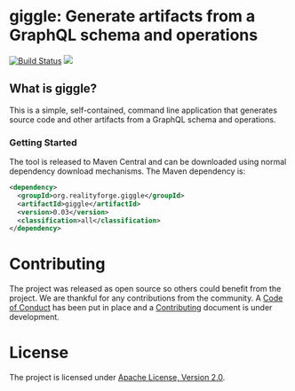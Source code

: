 # giggle: Generate artifacts from a GraphQL schema and operations

[![Build Status](https://secure.travis-ci.org/realityforge/giggle.svg?branch=master)](http://travis-ci.org/realityforge/giggle)
[<img src="https://img.shields.io/maven-central/v/org.realityforge.giggle/giggle.svg?label=latest%20release"/>](https://search.maven.org/search?q=g:org.realityforge.giggle%20a:giggle)

## What is giggle?

This is a simple, self-contained, command line application that generates source code and other artifacts
from a GraphQL schema and operations.

### Getting Started

The tool is released to Maven Central and can be downloaded using normal dependency download mechanisms.
The Maven dependency is:

```xml
<dependency>
  <groupId>org.realityforge.giggle</groupId>
  <artifactId>giggle</artifactId>
  <version>0.03</version>
  <classification>all</classification>
</dependency>
```

# Contributing

The project was released as open source so others could benefit from the project. We are thankful for any
contributions from the community. A [Code of Conduct](CODE_OF_CONDUCT.md) has been put in place and
a [Contributing](CONTRIBUTING.md) document is under development.

# License

The project is licensed under [Apache License, Version 2.0](LICENSE).

